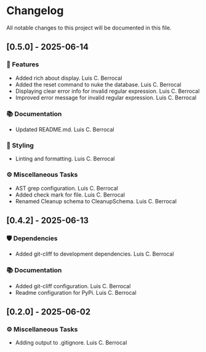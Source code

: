 # Changelog

All notable changes to this project will be documented in this file.

## [0.5.0] - 2025-06-14

### 🚀 Features

- Added rich about display. Luis C. Berrocal
- Added the reset command to nuke the database. Luis C. Berrocal
- Displaying clear error info for invalid regular expression. Luis C. Berrocal
- Improved error message for invalid regular expression. Luis C. Berrocal

### 📚 Documentation

- Updated README.md. Luis C. Berrocal

### 🎨 Styling

- Linting and formatting. Luis C. Berrocal

### ⚙️ Miscellaneous Tasks

- AST grep configuration. Luis C. Berrocal
- Added check mark for file. Luis C. Berrocal
- Renamed Cleanup schema to CleanupSchema. Luis C. Berrocal

## [0.4.2] - 2025-06-13

### 🛡️ Dependencies

- Added git-cliff to development dependencies. Luis C. Berrocal

### 📚 Documentation

- Added git-cliff configuration. Luis C. Berrocal
- Readme configuration for PyPi. Luis C. Berrocal

## [0.2.0] - 2025-06-02

### ⚙️ Miscellaneous Tasks

- Adding  output to .gitignore. Luis C. Berrocal

<!-- generated by git-cliff -->
